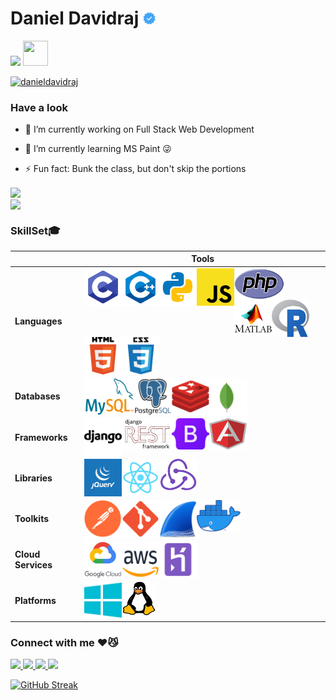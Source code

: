 # Daniel Davidraj <img align="" src="verified.png" height="20px" width="20px">

![](https://komarev.com/ghpvc/?username=danieldavidraj&color=orange&style=flat-square)
<img src="https://media.tenor.com/images/30169e4a670daf12443df7d2dd140176/tenor.gif" width="40" height="40">

<a href="https://github.com/ryo-ma/github-profile-trophy"><img src="https://github-profile-trophy.vercel.app/?username=danieldavidraj" alt="danieldavidraj" /></a>

### Have a look
- 🔭 I’m currently working on Full Stack Web Development

- 🌱 I’m currently learning MS Paint 😜

- ⚡ Fun fact: Bunk the class, but don't skip the portions 

<a href="https://github.com/danieldavidraj/danieldavidraj/">
  <img align="center" src="https://github-readme-stats.vercel.app/api?username=danieldavidraj&show_icons=true&bg_color=0,000000,FF0000&text_color=fff&title_color=fff&include_all_commits=true&line_height=24&custom_title=My Github" />
</a><br>
<a href="https://github.com/danieldavidraj/danieldavidraj/">
  <img align="center" src="https://github-readme-stats.vercel.app/api/top-langs/?username=danieldavidraj&langs_count=10&layout=compact&bg_color=0,000000,FF0000&text_color=fff&title_color=fff&card_width=445&custom_title=Languages you can see here" />
</a>

### SkillSet🎓
                                    
| | **Tools** |
| --- | --- |
| **Languages** | <a href="https://en.wikipedia.org/wiki/C_(programming_language)"><img align="left" src="c.svg" height="60px" width="60px" /></a><a href="https://en.wikipedia.org/wiki/C%2B%2B"><img align="left" src="c++.svg" height="60px" width="60px" /></a><a href="https://www.python.org/"><img align="left" src="python.svg" height="60px" width="60px" /></a><a href="https://www.javascript.com/"><img align="left" src="js.png" height="60px" width="60px" /></a><a href="https://www.php.net/"><img align="left" src="php.png" height="50px" width="80px" /></a><a href="https://www.mathworks.com/products/matlab.html"><img align="left" src="matlab.png" height="60px" width="60px" /></a><a href="https://www.r-project.org/"><img align="left" src="R.svg" height="60px" width="60px" /></a><a href="https://en.wikipedia.org/wiki/HTML"><img align="left" src="html.png" height="60px" width="60px" /></a><a href="https://en.wikipedia.org/wiki/CSS"><img align="left" src="css.png" height="60px" width="60px" /></a> |
| **Databases** | <a href="https://www.mysql.com/"><img align="left" src="mysql.png" height="60px" width="80px" /></a><a href="https://www.postgresql.org/"><img align="left" src="postgresql.png" height="60px" width="60px" /></a><a href="https://redis.io/"><img align="left" src="redis.png" height="60px" width="60px" /></a><a href="https://www.mongodb.com/"><img align="left" src="mongo.svg" height="60px" width="60px" /></a> |
**Frameworks** | <a href="https://www.djangoproject.com/"><img align="left" src="django.png" height="60px" width="60px" /></a><a href="https://www.django-rest-framework.org/"><img align="left" src="rest.jpg" height="50px" width="80px" /></a><a href="https://getbootstrap.com/"><img align="left" src="bootstrap.png" height="50px" width="60px" /></a><a href="https://angular.io/"><img align="left" src="angular.svg" height="50px" width="60px" /></a> |
**Libraries** | <a href="https://jquery.com/"><img align="left" src="jquery.png" height="60px" width="60px" /></a><a href="https://reactjs.org/"><img align="left" src="react.png" height="60px" width="60px" /></a><a href="https://redux.js.org/"><img align="left" src="redux.png" height="50px" width="60px" /></a> |
**Toolkits** | <a href="https://www.docker.com/"><img src="docker.png" height="50px" width="70px" /></a><a href="https://www.postman.com/"><img align="left" src="postman.png" height="60px" width="60px" /></a><a href="https://git-scm.com/"><img align="left" src="git.png" height="60px" width="60px" /></a><a href="https://www.wireshark.org/"><img align="left" src="wire.png" height="60px" width="60px" /></a> |
**Cloud Services** | <a href="https://cloud.google.com/"><img align="left" src="gcloud.png" height="60px" width="60px" /></a><a href="https://aws.amazon.com/"><img align="left" src="aws.png" height="60px" width="60px" /></a><a href="https://www.heroku.com"><img align="left" src="heroku.png" height="60px" width="60px" /></a> |
**Platforms** | <a href="https://www.microsoft.com/en-in/windows"><img align="left" src="windows.png" height="60px" width="60px" /></a> <a href="https://www.linux.org/"><img align="left" src="linux.jpg" height="55px" width="55px" /></a> |

### Connect with me ♥️😼
<a href="https://www.instagram.com/daniel_davidraj_/" target="_blank">
  <img src="https://img.shields.io/static/v1?style=for-the-badge&label=follow+me+on&logo=Instagram&message=Instagram&color=E4405F">
</a>

<a href="https://www.facebook.com/daniel.davidraj.9" target="_blank">
  <img src="https://img.shields.io/static/v1?style=for-the-badge&label=follow+me+on&logo=Facebook&message=Facebook&color=1877F2">
</a>

<a href="https://twitter.com/DanielDavidraj2" target="_blank">
  <img src="https://img.shields.io/static/v1?style=for-the-badge&label=follow+me+on&logo=Twitter&message=Twitter&color=1DA1F2">
</a>

<a href="https://www.linkedin.com/in/daniel-davidraj-41058a18a/" target="_blank">
  <img src="https://img.shields.io/static/v1?style=for-the-badge&label=follow+me+on&logo=LinkedIn&message=LinkedIn&color=0A66C2&logoColor=0A66C2">
</a>

[![GitHub Streak](https://github-readme-streak-stats.herokuapp.com/?user=danieldavidraj)](https://git.io/streak-stats)
